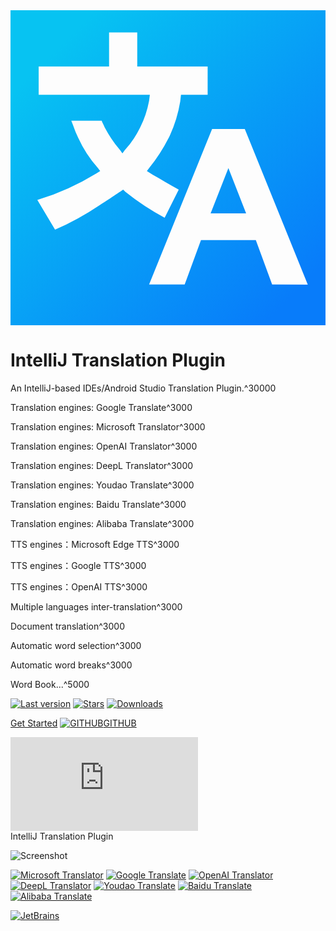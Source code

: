 <div class="logo">
    <div class="bg shader"></div>
    <div class="bg"></div>
    <svg id="logo" xmlns="http://www.w3.org/2000/svg" viewBox="0 0 16 16">
        <defs>
            <linearGradient id="logo-fill" x1="-0.473" y1="16.473" x2="14.871" y2="1.129"
                            gradientTransform="matrix(1, 0, 0, -1, 0, 16)"
                            gradientUnits="userSpaceOnUse">
                <stop offset="0.17" stop-color="#07c3f2"/>
                <stop offset="0.97" stop-color="#087cfa"/>
            </linearGradient>
        </defs>
        <path fill="url(#logo-fill)"
              d="M0,0V16H16V0ZM5.835,9.224l-.113-.113s-.828.564-1.2.79a14.393,14.393,0,0,1-2.259,1.243l-.9-1.506A13.033,13.033,0,0,0,4.367,8.282l.188-.113-.113-.15A6.147,6.147,0,0,1,3.388,6.362c-.113-.226-.188-.489-.3-.753H4.631c.037.113.113.226.15.339a6.379,6.379,0,0,0,.791,1.167l.113.151L5.8,7.115a4.907,4.907,0,0,0,.79-1.167A5.2,5.2,0,0,0,7.04,4.593l.038-.3H1.431V2.861H5.007V1.129H6.438V2.861h3.576V4.292H8.659l-.038.339a6.877,6.877,0,0,1-.527,1.731A8.722,8.722,0,0,1,7.04,8.019l-.113.15.3.189c.414.226.828.489,1.318.753l-.715,1.43A13,13,0,0,1,5.835,9.224Zm7.454,4.705-.828-2.258H9.675l-.828,2.258H7.04l3.2-7.9H11.9l3.2,7.905Zm-2.221-5.91.9,2.3H10.165Z"/>
    </svg>
</div>

<h1>IntelliJ Translation Plugin</h1>

<div class="plugin-description" data-typed-target="description">
<p>An IntelliJ-based IDEs/Android Studio Translation Plugin.^30000</p>
</div>
<p class="plugin-description"><span data-typed="description"></span></p>

<div data-typed-target="features">
<p>Translation engines: Google Translate^3000</p>
<p>Translation engines: Microsoft Translator^3000</p>
<p>Translation engines: OpenAI Translator^3000</p>
<p>Translation engines: DeepL Translator^3000</p>
<p>Translation engines: Youdao Translate^3000</p>
<p>Translation engines: Baidu Translate^3000</p>
<p>Translation engines: Alibaba Translate^3000</p>
<p>TTS engines：Microsoft Edge TTS^3000</p>
<p>TTS engines：Google TTS^3000</p>
<p>TTS engines：OpenAI TTS^3000</p>
<p>Multiple languages inter-translation^3000</p>
<p>Document translation^3000</p>
<p>Automatic word selection^3000</p>
<p>Automatic word breaks^3000</p>
<p>Word Book...^5000</p>
</div>
<p><span data-typed="features"></span></p>

<div class="badges">

[![Last version][badge:last-version]][gh:last-release]
[![Stars][badge:stars]][jb:translation-plugin]
[![Downloads][badge:downloads]][jb:translation-plugin]

</div>

<div class="buttons unselectable">

[Get Started](/en/docs)
[![GITHUB](../img/github.svg ':class=icon :size=2emx2em')GITHUB](https://github.com/YiiGuxing/TranslationPlugin ':class=github-button')

</div>
<div class="button--plugin-installation">
  <iframe src="https://plugins.jetbrains.com/embeddable/install/8579" frameborder="none"></iframe>
</div>

<div class="idea-frame" oncontextmenu="return false;" ondragstart="return false;">
<div class="frame-header">IntelliJ Translation Plugin</div>

![Screenshot](../img/screenshot.gif ':size=550x545')

<div class="frame-footer"></div>
</div>

<div class="translator-logo">

[![Microsoft Translator](../img/microsoft_translator_logo.svg ':size=252x30')](https://www.bing.com/translator 'Microsoft Translator')
[![Google Translate](../img/google_translate_logo.svg ':size=215x30')](https://translate.google.com 'Google Translate')
[![OpenAI Translator](../img/openai_logo.svg ':size=110x30')](https://openai.com 'OpenAI Translator')
[![DeepL Translator](../img/deepl_translate_logo.svg ':size=86x30')](https://www.deepl.com 'DeepL Translator')
[![Youdao Translate](../img/youdao_translate_logo.svg ':size=155x30')](https://ai.youdao.com 'Youdao Translate')
[![Baidu Translate](../img/baidu_translate_logo.svg ':size=98x30')](https://fanyi-api.baidu.com 'Baidu Translate')
[![Alibaba Translate](../img/ali_translate_logo.png ':size=124x30')](https://translate.alibaba.com 'Alibaba Translate')

</div>

<div class="jetbrains-logo">

[![JetBrains](../img/jetbrains.svg)](https://www.jetbrains.com/?from=TranslationPlugin ':size=150x163')

</div>

[badge:last-version]: https://img.shields.io/github/v/release/YiiGuxing/TranslationPlugin?style=flat-square&color=007AC1&sort=semver&label=Last%20version

[badge:stars]: https://img.shields.io/github/stars/YiiGuxing/TranslationPlugin?logo=github&style=flat-square&color=009688&label=Stars

[badge:downloads]: https://img.shields.io/jetbrains/plugin/d/8579?style=flat-square&label=Downloads

[gh:last-release]: https://github.com/YiiGuxing/TranslationPlugin/releases/latest

[jb:translation-plugin]: https://github.com/YiiGuxing/TranslationPlugin